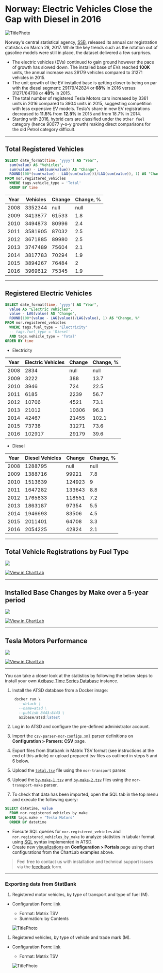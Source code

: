 # Norway: Electric Vehicles Close the Gap with Diesel in 2016

![TitlePhoto](Images/TitlePhoto.png)

Norway's central statistical agency, [SSB](https://www.ssb.no/statistikkbanken/selecttable/hovedtabellHjem.asp?KortNavnWeb=bilreg&CMSSubjectArea=transport-og-reiseliv&PLanguage=1&checked=true), released its annual car registration statistics on March 28, 2017. While the key trends such as the rotation out of gasoline models were still in place, the dataset delivered a few surprises.

* The electric vehicles (EVs) continued to gain ground however the pace of growth has slowed down. The installed base of EVs reached **100K** units, the annual increase was 29179 vehicles compared to 31271 vehicles in 2015.
* The unit growth of the EV installed base is getting closer to being on par with the diesel segment: 29179/42824 or **68%** in 2016 versus 31271/64708 or **48%** in 2015.
* The total number of registered Tesla Motors cars increased by 3361 units in 2016 compared to 3904 units in 2015, suggesting competition with less expensive EV models. Tesla's share in new EV registrations decreased to **11.5%** from **12.5%** in 2015 and from 18.7% in 2014.
* Starting with 2016, hybrid cars are classified under the `Other fuel` category (hence 90077 y-o-y growth) making direct comparisons for the old Petrol category difficult.

---

## Total Registered Vehicles

```sql
SELECT date_format(time, 'yyyy') AS "Year",
  sum(value) AS "Vehicles",
  sum(value) - LAG(sum(value)) AS "Change",
  ROUND(100*(sum(value) - LAG(sum(value)))/LAG(sum(value)), 1) AS "Change, %"
FROM nor.registered_vehicles
  WHERE tags.vehicle_type = 'Total'
  GROUP BY time
```

| Year | Vehicles | Change | Change, % |
|------|----------|--------|-----------|
| 2008 | 3352344  | null   | null      |
| 2009 | 3413877  | 61533  | 1.8       |
| 2010 | 3494873  | 80996  | 2.4       |
| 2011 | 3581905  | 87032  | 2.5       |
| 2012 | 3671885  | 89980  | 2.5       |
| 2013 | 3747489  | 75604  | 2.1       |
| 2014 | 3817783  | 70294  | 1.9       |
| 2015 | 3894267  | 76484  | 2         |
| 2016 | 3969612  | 75345  | 1.9       |

---

## Registered Electric Vehicles

```sql
SELECT date_format(time, 'yyyy') AS "Year",
  value AS "Electric Vehicles",
  value - LAG(value) AS "Change",
  ROUND(100*(value - LAG(value))/LAG(value), 1) AS "Change, %"
FROM nor.registered_vehicles
  WHERE tags.fuel_type = 'Electricity'
  -- tags.fuel_type = 'Diesel'
  AND tags.vehicle_type = 'Total'
ORDER BY time
```

* Electricity

| Year | Electric Vehicles | Change | Change, % |
|------|-------------------|--------|-----------|
| 2008 | 2834              | null   | null      |
| 2009 | 3222              | 388    | 13.7      |
| 2010 | 3946              | 724    | 22.5      |
| 2011 | 6185              | 2239   | 56.7      |
| 2012 | 10706             | 4521   | 73.1      |
| 2013 | 21012             | 10306  | 96.3      |
| 2014 | 42467             | 21455  | 102.1     |
| 2015 | 73738             | 31271  | 73.6      |
| 2016 | 102917            | 29179  | 39.6      |

* Diesel

| Year | Diesel Vehicles | Change | Change, % |
|------|-----------------|--------|-----------|
| 2008 | 1288795         | null   | null      |
| 2009 | 1388716         | 99921  | 7.8       |
| 2010 | 1513639         | 124923 | 9         |
| 2011 | 1647282         | 133643 | 8.8       |
| 2012 | 1765833         | 118551 | 7.2       |
| 2013 | 1863187         | 97354  | 5.5       |
| 2014 | 1946693         | 83506  | 4.5       |
| 2015 | 2011401         | 64708  | 3.3       |
| 2016 | 2054225         | 42824  | 2.1       |

---

## Total Vehicle Registrations by Fuel Type

![](Images/chart-total.png)

[![View in ChartLab](Images/button.png)](https://apps.axibase.com/chartlab/bbc5e671/5/#fullscreen)

---

## Installed Base Changes by Make over a 5-year period

![](Images/chart-winner-losers.png)

[![View in ChartLab](Images/button.png)](https://apps.axibase.com/chartlab/bbc5e671/6/#fullscreen)

---

## Tesla Motors Performance

![](Images/chart-tesla.png)

[![View in ChartLab](Images/button.png)](https://apps.axibase.com/chartlab/bbc5e671/7/#fullscreen)

---

You can take a closer
look at the statistics by following the below steps to install your own [Axibase Time Series Database](https://axibase.com/products/axibase-time-series-database/) instance.

1. Install the ATSD database from a Docker image:

   ```sql
    docker run \
      --detach \
      --name=atsd \
      --publish 8443:8443 \
      axibase/atsd:latest
   ```

2. Log in to ATSD and configure the pre-defined administrator account.
3. Import the [`csv-parser-nor-configs.xml`](Resources/csv-parser-nor-configs.xml) parser definitions on **Configuration > Parsers: CSV** page.
4. Export files from Statbank in Matrix TSV format (see instructions at the end of this article) or upload prepared tsv files as outlined in steps 5 and 6 below.
5. Upload the [`total.tsv`](Resources/total.tsv) file using the `nor-transport` parser.
6. Upload the [`by-make-1.tsv`](Resources/by-make-1.tsv) and [`by-make-2.tsv`](Resources/by-make-2.tsv) files using the `nor-transport-make` parser.
7. To check that data has been imported, open the SQL tab in the top menu and execute the following query:

  ```sql
  SELECT datetime, value
    FROM nor.registered_vehicles_by_make
  WHERE tags.make = 'Tesla Motors'
    ORDER BY datetime
  ```

* Execute SQL queries for `nor.registered_vehicles` and `nor.registered_vehicles_by_make` to analyze statistics in tabular format using [SQL](https://github.com/axibase/atsd/blob/master/sql/README.md#overview) syntax implemented in ATSD.
* Create new [visualizations](https://axibase.com/products/axibase-time-series-database/visualization/) on **Configuration > Portals** page using chart configurations from the ChartLab examples above.

> Feel free to contact us with installation and technical support issues via the [feedback](https://axibase.com/feedback/) form.

---

### Exporting data from StatBank

1. Registered motor vehicles, by type of transport and type of fuel (M).
* Configuration Form: [link](https://www.ssb.no/statistikkbanken/selectvarval/Define.asp?subjectcode=&ProductId=&MainTable=RegKjoretoy2&nvl=&PLanguage=1&nyTmpVar=true&CMSSubjectArea=transport-og-reiseliv&KortNavnWeb=bilreg&StatVariant=&checked=true)
  * Format: Matrix TSV
  * Summation: by Contents

  ![TitlePhoto](Images/table-total.png)

1. Registered vehicles, by type of vehicle and trade mark (M).

* Configuration Form: [link](https://www.ssb.no/statistikkbanken/selectvarval/Define.asp?subjectcode=&ProductId=&MainTable=RegKjoretoy&nvl=&PLanguage=1&nyTmpVar=true&CMSSubjectArea=transport-og-reiseliv&KortNavnWeb=bilreg&StatVariant=&checked=true)
  * Format: Matrix TSV

  ![TitlePhoto](Images/table-by-make.png)